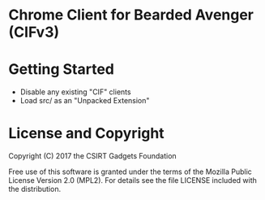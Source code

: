 # Chrome Client for Bearded Avenger (CIFv3)

# Getting Started

* Disable any existing "CIF" clients
* Load src/ as an "Unpacked Extension"

# License and Copyright
Copyright (C) 2017 the CSIRT Gadgets Foundation

Free use of this software is granted under the terms of the Mozilla Public License Version 2.0 (MPL2). For details see the file LICENSE included with the distribution.